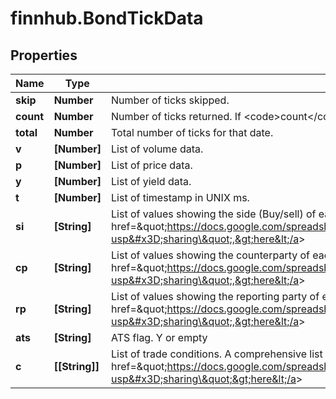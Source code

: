 # finnhub.BondTickData

## Properties

Name | Type | Description | Notes
------------ | ------------- | ------------- | -------------
**skip** | **Number** | Number of ticks skipped. | [optional] 
**count** | **Number** | Number of ticks returned. If &lt;code&gt;count&lt;/code&gt; &lt; &lt;code&gt;limit&lt;/code&gt;, all data for that date has been returned. | [optional] 
**total** | **Number** | Total number of ticks for that date. | [optional] 
**v** | **[Number]** | List of volume data. | [optional] 
**p** | **[Number]** | List of price data. | [optional] 
**y** | **[Number]** | List of yield data. | [optional] 
**t** | **[Number]** | List of timestamp in UNIX ms. | [optional] 
**si** | **[String]** | List of values showing the side (Buy/sell) of each trade. List of supported values: &lt;a target&#x3D;\&quot;_blank\&quot; href&#x3D;\&quot;https://docs.google.com/spreadsheets/d/1O3aueXSPOqo7Iuyz4PqDG6yZunHsX8BTefZ2kFk5pz4/edit?usp&#x3D;sharing\&quot;,&gt;here&lt;/a&gt; | [optional] 
**cp** | **[String]** | List of values showing the counterparty of each trade. List of supported values: &lt;a target&#x3D;\&quot;_blank\&quot; href&#x3D;\&quot;https://docs.google.com/spreadsheets/d/1O3aueXSPOqo7Iuyz4PqDG6yZunHsX8BTefZ2kFk5pz4/edit?usp&#x3D;sharing\&quot;,&gt;here&lt;/a&gt; | [optional] 
**rp** | **[String]** | List of values showing the reporting party of each trade. List of supported values: &lt;a target&#x3D;\&quot;_blank\&quot; href&#x3D;\&quot;https://docs.google.com/spreadsheets/d/1O3aueXSPOqo7Iuyz4PqDG6yZunHsX8BTefZ2kFk5pz4/edit?usp&#x3D;sharing\&quot;,&gt;here&lt;/a&gt; | [optional] 
**ats** | **[String]** | ATS flag. Y or empty | [optional] 
**c** | **[[String]]** | List of trade conditions. A comprehensive list of trade conditions code can be found &lt;a target&#x3D;\&quot;_blank\&quot; href&#x3D;\&quot;https://docs.google.com/spreadsheets/d/1O3aueXSPOqo7Iuyz4PqDG6yZunHsX8BTefZ2kFk5pz4/edit?usp&#x3D;sharing\&quot;&gt;here&lt;/a&gt; | [optional] 


